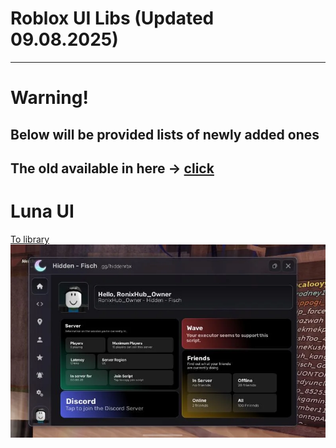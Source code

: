 # Roblox UI Libs (Updated 09.08.2025)
----------------------------
# Warning!
## Below will be provided lists of newly added ones
## The old available in here -> [click](https://github.com/ImInsane-1337/Roblox-UI/blob/main/READMEold.md)

# Luna UI
[To library](https://github.com/ImInsane-1337/Roblox-UI/tree/main/!%20Luna%20UI)
![Luna](https://raw.githubusercontent.com/ImInsane-1337/Roblox-UI/refs/heads/images/can-yall-tell-what-ui-library-this-is-and-if-you-can-what-v0-332b6xe01fke1.webp)

